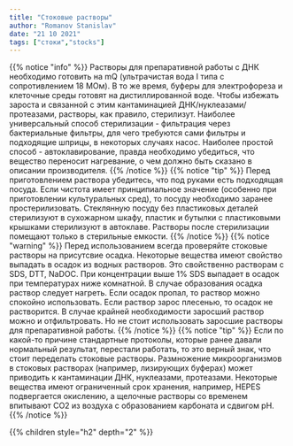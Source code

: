 ```yaml
---
title: "Стоковые растворы"
author: "Romanov Stanislav"
date: "21 10 2021"
tags: ["стоки","stocks"]
---
```


{{% notice "info" %}}
Растворы для препаративной работы с ДНК необходимо готовить на mQ (ультрачистая вода I типа с сопротивлением 18 МОм). В то же время, буферы для электрофореза и клеточные среды готовят на дистиллированной воде. Чтобы избежать зароста и связанной с этим кантаминацией ДНК/нуклеазами/протеазами, растворы, как правило, стерилизут. Наиболее универсальный способ стерилизации - фильтрация через бактериальные фильтры, для чего требуются сами фильтры и подходящие шприцы, в некоторых случаях насос. Наиболее простой способ - автоклавирование, правда необходимо убедиться, что вещество переносит нагревание, о чем должно быть сказано в описании производителя.
{{% /notice %}}
{{% notice "tip" %}}
Перед приготовлением раствора убедитесь, что под руками есть подходящая посуда. Если чистота имеет принципиальное значение (особенно при приготовлении культуральных сред), то посуду необходимо заранее простерилизовать. Стеклянную посуду без пластиковых деталей стерилизуют в сухожарном шкафу, пластик и бутылки с пластиковыми крышками стерилизуют в автоклаве. Растворы после стерилизации помещают только в стерильные емкости.
{{% /notice %}}
{{% notice "warning" %}}
Перед использованием всегда проверяйте стоковые растворы на присутсвие осадка. Некоторые вещества имеют свойство выпадать в осадок из водных растворов. Это свойственно растворам с SDS, DTT, NaDOC. При концентрации выше 1% SDS выпадает в осадок при температурах ниже комнатной. В случае образования осадка раствор следует нагреть. Если осадок пропал, то раствор можно спокойно использовать. Если раствор зарос плесенью, то осадок не растворится. В случае крайней необходимости заросший раствор можно и отфильтровать. Но не стоит использовать заросшие растворы для препаративной работы.
{{% /notice %}}
{{% notice "tip" %}}
Если по какой-то причине стандартные протоколы, которые ранее давали нормальный результат, перестали работать, то это верный знак, что стоит переделать стоковые растворы. Размножение микроорганизмов в стоковых растворах (например, лизирующих буферах) может приводить к кантаминации ДНК, нуклеазами, протеазами. Некоторые вещества имеют ограниченный срок хранения, например, HEPES подвергается окислению, а щелочные растворы со временем впитывают CO2 из воздуха с образованием карбоната и сдвигом pH.
{{% /notice %}}

{{% children style="h2" depth="2" %}}
